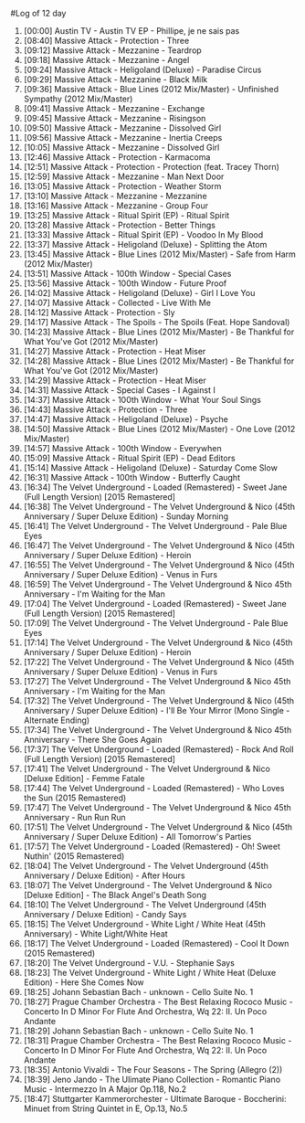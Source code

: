 #Log of 12 day

1. [00:00] Austin TV - Austin TV EP - Phillipe, je ne sais pas
1. [08:40] Massive Attack - Protection - Three
1. [09:12] Massive Attack - Mezzanine - Teardrop
1. [09:18] Massive Attack - Mezzanine - Angel
1. [09:24] Massive Attack - Heligoland (Deluxe) - Paradise Circus
1. [09:29] Massive Attack - Mezzanine - Black Milk
1. [09:36] Massive Attack - Blue Lines (2012 Mix/Master) - Unfinished Sympathy (2012 Mix/Master)
1. [09:41] Massive Attack - Mezzanine - Exchange
1. [09:45] Massive Attack - Mezzanine - Risingson
1. [09:50] Massive Attack - Mezzanine - Dissolved Girl
1. [09:56] Massive Attack - Mezzanine - Inertia Creeps
1. [10:05] Massive Attack - Mezzanine - Dissolved Girl
1. [12:46] Massive Attack - Protection - Karmacoma
1. [12:51] Massive Attack - Protection - Protection (feat. Tracey Thorn)
1. [12:59] Massive Attack - Mezzanine - Man Next Door
1. [13:05] Massive Attack - Protection - Weather Storm
1. [13:10] Massive Attack - Mezzanine - Mezzanine
1. [13:16] Massive Attack - Mezzanine - Group Four
1. [13:25] Massive Attack - Ritual Spirit (EP) - Ritual Spirit
1. [13:28] Massive Attack - Protection - Better Things
1. [13:33] Massive Attack - Ritual Spirit (EP) - Voodoo In My Blood
1. [13:37] Massive Attack - Heligoland (Deluxe) - Splitting the Atom
1. [13:45] Massive Attack - Blue Lines (2012 Mix/Master) - Safe from Harm (2012 Mix/Master)
1. [13:51] Massive Attack - 100th Window - Special Cases
1. [13:56] Massive Attack - 100th Window - Future Proof
1. [14:02] Massive Attack - Heligoland (Deluxe) - Girl I Love You
1. [14:07] Massive Attack - Collected - Live With Me
1. [14:12] Massive Attack - Protection - Sly
1. [14:17] Massive Attack - The Spoils - The Spoils (Feat. Hope Sandoval)
1. [14:23] Massive Attack - Blue Lines (2012 Mix/Master) - Be Thankful for What You've Got (2012 Mix/Master)
1. [14:27] Massive Attack - Protection - Heat Miser
1. [14:28] Massive Attack - Blue Lines (2012 Mix/Master) - Be Thankful for What You've Got (2012 Mix/Master)
1. [14:29] Massive Attack - Protection - Heat Miser
1. [14:31] Massive Attack - Special Cases - I Against I
1. [14:37] Massive Attack - 100th Window - What Your Soul Sings
1. [14:43] Massive Attack - Protection - Three
1. [14:47] Massive Attack - Heligoland (Deluxe) - Psyche
1. [14:50] Massive Attack - Blue Lines (2012 Mix/Master) - One Love (2012 Mix/Master)
1. [14:57] Massive Attack - 100th Window - Everywhen
1. [15:09] Massive Attack - Ritual Spirit (EP) - Dead Editors
1. [15:14] Massive Attack - Heligoland (Deluxe) - Saturday Come Slow
1. [16:31] Massive Attack - 100th Window - Butterfly Caught
1. [16:34] The Velvet Underground - Loaded (Remastered) - Sweet Jane (Full Length Version) [2015 Remastered]
1. [16:38] The Velvet Underground - The Velvet Underground & Nico (45th Anniversary / Super Deluxe Edition) - Sunday Morning
1. [16:41] The Velvet Underground - The Velvet Underground - Pale Blue Eyes
1. [16:47] The Velvet Underground - The Velvet Underground & Nico (45th Anniversary / Super Deluxe Edition) - Heroin
1. [16:55] The Velvet Underground - The Velvet Underground & Nico (45th Anniversary / Super Deluxe Edition) - Venus in Furs
1. [16:59] The Velvet Underground - The Velvet Underground & Nico 45th Anniversary - I'm Waiting for the Man
1. [17:04] The Velvet Underground - Loaded (Remastered) - Sweet Jane (Full Length Version) [2015 Remastered]
1. [17:09] The Velvet Underground - The Velvet Underground - Pale Blue Eyes
1. [17:14] The Velvet Underground - The Velvet Underground & Nico (45th Anniversary / Super Deluxe Edition) - Heroin
1. [17:22] The Velvet Underground - The Velvet Underground & Nico (45th Anniversary / Super Deluxe Edition) - Venus in Furs
1. [17:27] The Velvet Underground - The Velvet Underground & Nico 45th Anniversary - I'm Waiting for the Man
1. [17:32] The Velvet Underground - The Velvet Underground & Nico (45th Anniversary / Super Deluxe Edition) - I'll Be Your Mirror (Mono Single - Alternate Ending)
1. [17:34] The Velvet Underground - The Velvet Underground & Nico 45th Anniversary - There She Goes Again
1. [17:37] The Velvet Underground - Loaded (Remastered) - Rock And Roll (Full Length Version) [2015 Remastered]
1. [17:41] The Velvet Underground - The Velvet Underground & Nico [Deluxe Edition] - Femme Fatale
1. [17:44] The Velvet Underground - Loaded (Remastered) - Who Loves the Sun (2015 Remastered)
1. [17:47] The Velvet Underground - The Velvet Underground & Nico 45th Anniversary - Run Run Run
1. [17:51] The Velvet Underground - The Velvet Underground & Nico (45th Anniversary / Super Deluxe Edition) - All Tomorrow's Parties
1. [17:57] The Velvet Underground - Loaded (Remastered) - Oh! Sweet Nuthin' (2015 Remastered)
1. [18:04] The Velvet Underground - The Velvet Underground (45th Anniversary / Deluxe Edition) - After Hours
1. [18:07] The Velvet Underground - The Velvet Underground & Nico [Deluxe Edition] - The Black Angel's Death Song
1. [18:10] The Velvet Underground - The Velvet Underground (45th Anniversary / Deluxe Edition) - Candy Says
1. [18:15] The Velvet Underground - White Light / White Heat (45th Anniversary) - White Light/White Heat
1. [18:17] The Velvet Underground - Loaded (Remastered) - Cool It Down (2015 Remastered)
1. [18:20] The Velvet Underground - V.U. - Stephanie Says
1. [18:23] The Velvet Underground - White Light / White Heat (Deluxe Edition) - Here She Comes Now
1. [18:25] Johann Sebastian Bach - unknown - Cello Suite No. 1
1. [18:27] Prague Chamber Orchestra - The Best Relaxing Rococo Music - Concerto In D Minor For Flute And Orchestra, Wq 22: II. Un Poco Andante
1. [18:29] Johann Sebastian Bach - unknown - Cello Suite No. 1
1. [18:31] Prague Chamber Orchestra - The Best Relaxing Rococo Music - Concerto In D Minor For Flute And Orchestra, Wq 22: II. Un Poco Andante
1. [18:35] Antonio Vivaldi - The Four Seasons - The Spring  (Allegro (2))
1. [18:39] Jeno Jando - The Ulimate Piano Collection - Romantic Piano Music - Intermezzo In A Major Op.118, No.2
1. [18:47] Stuttgarter Kammerorchester - Ultimate Baroque - Boccherini: Minuet from String Quintet in E, Op.13, No.5
